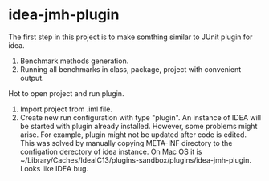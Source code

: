 idea-jmh-plugin
===============

The first step in this project is to make somthing similar to JUnit plugin for idea.
1. Benchmark methods generation.
2. Running all benchmarks in class, package, project with convenient output.

Hot to open project and run plugin.
1. Import project from .iml file.
2. Create new run configuration with type "plugin". An instance of IDEA will be started with plugin already installed. However, some problems might arise. For example, plugin might not be updated after code is edited. This was solved by manually copying META-INF directory to the configation derectory of idea instance. On Mac OS it is ~/Library/Caches/IdeaIC13/plugins-sandbox/plugins/idea-jmh-plugin. Looks like IDEA bug.
